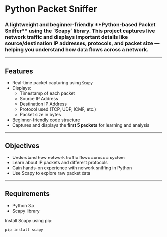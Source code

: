 <h1>Python Packet Sniffer</h1> 

<h3>A lightweight and beginner-friendly **Python-based Packet Sniffer** using the `Scapy` library.  
This project captures live network traffic and displays important details like source/destination IP addresses, protocols, and packet size — helping you understand how data flows across a network.</h3>

---

<h2>Features</h2>

-  Real-time packet capturing using `Scapy`
- Displays:
  - Timestamp of each packet
  - Source IP Address
  - Destination IP Address
  - Protocol used (TCP, UDP, ICMP, etc.)
  - Packet size in bytes
-  Beginner-friendly code structure
-  Captures and displays the **first 5 packets** for learning and analysis

---

<h2>Objectives</h2>

- Understand how network traffic flows across a system
- Learn about IP packets and different protocols
- Gain hands-on experience with network sniffing in Python
- Use Scapy to explore raw packet data

---

##  Requirements

- Python 3.x
- Scapy library

Install Scapy using pip:

```bash
pip install scapy
